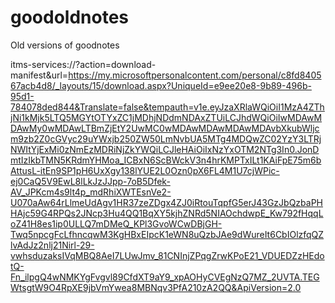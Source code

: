 # goodoldnotes
Old versions of goodnotes

itms-services://?action=download-manifest&url=https://my.microsoftpersonalcontent.com/personal/c8fd840567acb4d8/_layouts/15/download.aspx?UniqueId=e9ee20e8-9b89-496b-95d1-784078ded844&Translate=false&tempauth=v1e.eyJzaXRlaWQiOiI1MzA4ZThjNi1kMjk5LTQ5MGYtOTYxZC1jMDhjNDdmNDAxZTUiLCJhdWQiOiIwMDAwMDAwMy0wMDAwLTBmZjEtY2UwMC0wMDAwMDAwMDAwMDAvbXkubWljcm9zb2Z0cGVyc29uYWxjb250ZW50LmNvbUA5MTg4MDQwZC02YzY3LTRjNWItYjExMi0zNmEzMDRiNjZkYWQiLCJleHAiOiIxNzYxOTM2NTg3In0.JonDmtIzIkbTMN5KRdmYHMoa_ICBxN6ScBWckV3n4hrKMPTxILt1KAiFpE75m6bAttusL-itEn9SP1pH6UxXgy138lYUE2L0Ozn0pX6FL4M1U7cjWPic-ej0CaQ5V9EwL8lLkJzJJpp-7oB5Dfek-AV_JPKcm4s9lt4p_mdRhiXWTEsnVe2-U070aAw64rLlmeUdAgv1HR37zeZDgx4ZJ0iRtouTqpfG5erJ43GzJbQzbaPHHAjc59G4RPQs2JNcp3Hu4QQ1BqXY5kjhZNRd5NIAOchdwpE_Kw792fHqqLoZ41H8es1ip0ULLQ7mDMeQ_KPl3GvoWCwDBjGH-Twq5npcgFcLfhncqwM3KgHBxEIpcK1eWN8uQzbJAe9dWureIt6CbIOlzfqQZlvAdJz2nlj21Nirl-29-vwhsduzaksIVqMBQ8AeI7LUwJmv_81CNInjZPqgZrwKPoE21_VDUEDZzHEdotQ-Fn_ilpgQ4wNMKYgFvgvl89CfdXT9aY9_xpAOHyCVEgNzQ7MZ_2UVTA.TEGWtsgtW9O4RpXE9jbVmYwea8MBNqv3PfA210zA2QQ&ApiVersion=2.0

